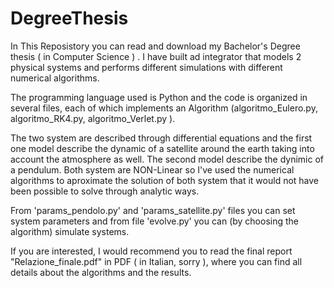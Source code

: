 # DegreeThesis

In This Reposistory you can read and download my Bachelor's Degree thesis ( in Computer Science ) . I have built ad integrator that models 2 physical systems and performs different simulations with different numerical algorithms.

The programming language used is Python and the code is organized in several files, each of which implements an Algorithm (algoritmo_Eulero.py, algoritmo_RK4.py, algoritmo_Verlet.py ). 

The two system are described through differential equations and the first one model describe the dynamic of a satellite around the earth taking into account the
atmosphere as well. The second model describe the dynimic of a pendulum. Both system are NON-Linear so I've used the numerical algorithms to aproximate the solution
of both system that it would not have been possible to solve through analytic ways.


From 'params_pendolo.py' and 'params_satellite.py' files you can
set system parameters and from file 'evolve.py' you can (by choosing the algorithm) simulate systems.


If you are interested, I would recommend you to read the final report "Relazione_finale.pdf" in PDF ( in Italian, sorry ), where you can find all details about the algorithms and the results.
